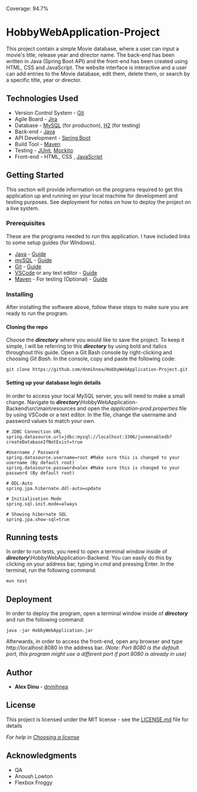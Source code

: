 Coverage: 94.7%
# HobbyWebApplication-Project

This project contain a simple Movie database, where a user can input a movie's title, release year and director name. The back-end has been written in Java (Spring Boot API) and the front-end has been created using HTML, CSS and JavaScript. The website interface is interactive and a user can add entries to the Movie database, edit them, delete them, or search by a specific title, year or director.

## Technologies Used

* Version Control System - [Git](https://git-scm.com/)
* Agile Board - [Jira](https://www.atlassian.com/software/jira)
* Database - [MySQL](https://www.mysql.com/) (for production), [H2](https://www.h2database.com/html/main.html) (for testing)
* Back-end - [Java](https://www.java.com/en/) 
* API Development - [Spring Boot](https://spring.io/projects/spring-boot)
* Build Tool - [Maven](https://maven.apache.org/)
* Testing - [JUnit](https://junit.org/junit5/), [Mockito](https://site.mockito.org/)
* Front-end - HTML, CSS , [JavaScript](https://www.javascript.com/)

## Getting Started

This section will provide information on the programs required to get this application up and running on your local machine for development and testing purposes. See deployment for notes on how to deploy the project on a live system.

### Prerequisites

These are the programs needed to run this application. I have included links to some setup guides (for Windows).

* [Java](https://www.java.com/en/) - [Guide](https://www.java.com/en/download/help/windows_manual_download.html)
* [mySQL](https://www.mysql.com/) - [Guide](https://dev.mysql.com/doc/mysql-installation-excerpt/5.7/en/)
* [Git](https://git-scm.com/) - [Guide](https://git-scm.com/book/en/v2/Getting-Started-Installing-Git)
* [VSCode](https://code.visualstudio.com/) or any text editor - [Guide](https://code.visualstudio.com/docs/setup/setup-overview)
* [Maven](https://maven.apache.org/) - For testing (Optional) - [Guide](https://maven.apache.org/install.html)

### Installing

After installing the software above, follow these steps to make sure you are ready to run the program.

#### Cloning the repo

Choose the ***directory*** where you would like to save the project. To keep it simple, I will be referring to this ***directory*** by using bold and italics throughout this guide. Open a Git Bash console by right-clicking and choosing *Git Bash*. In the console, copy and paste the following code:

```
git clone https://github.com/dnmihnea/HobbyWebApplication-Project.git
```

#### Setting up your database login details

In order to access your local MySQL server, you will need to make a small change. Navigate to ***directory***\HobbyWebApplication-Backend\src\main\resources and open the *application-prod.properties* file by using VSCode or a text editor. In the file, change the username and password values to match your own.

```
# JDBC Connection URL
spring.datasource.url=jdbc:mysql://localhost:3306/juneenabledb?createDatabaseIfNotExist=true

#Username / Password
spring.datasource.username=root #Make sure this is changed to your username (By default root)
spring.datasource.password=alex #Make sure this is changed to your password (By default root)

# DDL-Auto
spring.jpa.hibernate.ddl-auto=update

# Initialisation Mode
spring.sql.init.mode=always

# Showing hibernate SQL
spring.jpa.show-sql=true
```

## Running tests

In order to run tests, you need to open a terminal window inside of ***directory***\HobbyWebApplication-Backend. You can easily do this by clicking on your address bar, typing in *cmd* and pressing Enter. In the terminal, run the following command:

```
mvn test
```

## Deployment

In order to deploy the program, open a terminal window inside of ***directory*** and run the following command:
```
java -jar HobbyWebApplication.jar
```

Afterwards, in order to access the front-end, open any browser and type http://localhost:8080 in the address bar. *(Note: Port 8080 is the default port, this program might use a different port if port 8080 is already in use)*

## Author

* **Alex Dinu** - [dnmihnea](https://github.com/dnmihnea)

## License

This project is licensed under the MIT license - see the [LICENSE.md](LICENSE.md) file for details 

*For help in [Choosing a license](https://choosealicense.com/)*

## Acknowledgments

* QA
* Anoush Lowton
* Flexbox Froggy